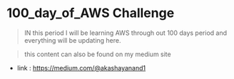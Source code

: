 # 100_day_of_AWS Challenge

> IN this period I will be learning AWS through out 100 days period and everything will be updating here.

> this content can also be found on my medium site
- link : https://medium.com/@akashayanand1


